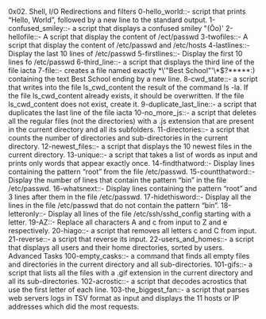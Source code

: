 0x02. Shell, I/O Redirections and filters
0-hello_world::- script that prints “Hello, World”, followed by a new line to the standard output.
1-confused_smiley::- a script that displays a confused smiley "(Ôo)'
2-hellofile::- A script that display the content of /ect/passwd
3-twofiles::- A script that display the content of /etc/passwd and /etc/hosts
4-lastlines::- Display the last 10 lines of /etc/passwd
5-firstlines::- Display the first 10 lines fo /etc/passwd
6-third_line::-  a script that displays the third line of the file iacta
7-file::-  creates a file named exactly \*\\'"Best School"\'\\*$\?\*\*\*\*\*:) containing the text Best School ending by a new line.
8-cwd_state::- a script that writes into the file ls_cwd_content the result of the command ls -la. If the file ls_cwd_content already exists, it should be overwritten. If the file ls_cwd_content does not exist, create it.
9-duplicate_last_line::- a script that duplicates the last line of the file iacta
10-no_more_js::- a script that deletes all the regular files (not the directories) with a .js extension that are present in the current directory and all its subfolders.
11-directories::- a script that counts the number of directories and sub-directories in the current directory.
12-newest_files::-  a script that displays the 10 newest files in the current directory.
13-unique::- a script that takes a list of words as input and prints only words that appear exactly once.
14-findthatword::- Display lines containing the pattern “root” from the file /etc/passwd.
15-countthatword::- Display the number of lines that contain the pattern “bin” in the file /etc/passwd.
16-whatsnext::- Display lines containing the pattern “root” and 3 lines after them in the file /etc/passwd.
17-hidethisword::- Display all the lines in the file /etc/passwd that do not contain the pattern “bin”.
18-letteronly::- Display all lines of the file /etc/ssh/sshd_config starting with a letter.
19-AZ::- Replace all characters A and c from input to Z and e respectively.
20-hiago::- a script that removes all letters c and C from input.
21-reverse::-  a script that reverse its input.
22-users_and_homes::-  a script that displays all users and their home directories, sorted by users.
Advanced Tasks
100-empty_casks::-  a command that finds all empty files and directories in the current directory and all sub-directories.
101-gifs::- a script that lists all the files with a .gif extension in the current directory and all its sub-directories.
102-acrostic::-  a script that decodes acrostics that use the first letter of each line.
103-the_biggest_fan::- a script that parses web servers logs in TSV format as input and displays the 11 hosts or IP addresses which did the most requests.
